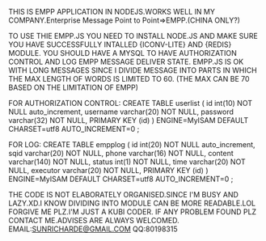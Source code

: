 THIS IS EMPP APPLICATION IN NODEJS.WORKS WELL IN MY COMPANY.Enterprise Message Point to Point=>EMPP.(CHINA ONLY?)

TO USE THIE EMPP.JS YOU NEED TO INSTALL NODE.JS AND MAKE SURE YOU HAVE SUCCESSFULLY INTALLED {ICONV-LITE} AND {REDIS} MODULE. YOU SHOULD HAVE A MYSQL TO HAVE AUTHORIZATION CONTROL AND LOG EMPP MESSAGE DELIVER STATE.
EMPP.JS IS OK WITH LONG MESSAGES SINCE I DIVIDE MESSAGE INTO PARTS IN WHICH THE MAX LENGTH OF WORDS IS LIMITED TO 60. 
(THE MAX CAN BE 70 BASED ON THE LIMITATION OF EMPP)

FOR AUTHORIZATION CONTROL: CREATE TABLE userlist ( id int(10) NOT NULL auto_increment, username varchar(20) NOT NULL, password varchar(32) NOT NULL, PRIMARY KEY (id) ) ENGINE=MyISAM DEFAULT CHARSET=utf8 AUTO_INCREMENT=0 ;

FOR LOG: CREATE TABLE empplog ( id int(20) NOT NULL auto_increment, sqid varchar(20) NOT NULL, phone varchar(16) NOT NULL, content varchar(140) NOT NULL, status int(1) NOT NULL, time varchar(20) NOT NULL, executor varchar(20) NOT NULL, PRIMARY KEY (id) ) ENGINE=MyISAM DEFAULT CHARSET=utf8 AUTO_INCREMENT=0 ;

THE CODE IS NOT ELABORATELY ORGANISED.SINCE I'M BUSY AND LAZY.XD.I KNOW DIVIDING INTO MODULE CAN BE MORE READABLE.LOL FORGIVE ME PLZ.I'M JUST A KUBI CODER. IF ANY PROBLEM FOUND PLZ CONTACT ME.ADVISES ARE ALWAYS WELCOMED. EMAIL:SUNRICHARDE@GMAIL.COM QQ:80198315

